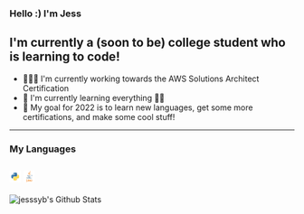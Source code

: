 ### Hello :) I'm Jess

## I'm currently a (soon to be) college student who is learning to code!
- 👩🏻‍💻 I'm currently working towards the AWS Solutions Architect Certification
- 🌱 I'm currently learning everything 😵‍💫
- 🎊 My goal for 2022 is to learn new languages, get some more certifications, and make some cool stuff!

---
### My Languages
<code><img height="20" src="https://raw.githubusercontent.com/github/explore/80688e429a7d4ef2fca1e82350fe8e3517d3494d/topics/python/python.png"></code>
<code><img height="20" src="https://raw.githubusercontent.com/github/explore/80688e429a7d4ef2fca1e82350fe8e3517d3494d/topics/java/java.png"></code>
---

<img align ="left" alt = "jesssyb's Github Stats" src = "https://github-readme-stats.vercel.app/api?username=jesssyb&show_icons=true&hide_border=true&theme=dracula" >
